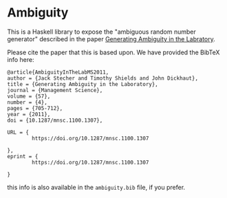 # Ambiguity

This is a Haskell library to expose the "ambiguous random number generator" described in the paper [Generating Ambiguity in the Labratory](https://www.chapman.edu/ESI/wp/AmbiguityWP0410.pdf).

Please cite the paper that this is based upon. We have provided the BibTeX info here:

```
@article{AmbiguityInTheLabMS2011,
author = {Jack Stecher and Timothy Shields and John Dickhaut},
title = {Generating Ambiguity in the Laboratory},
journal = {Management Science},
volume = {57},
number = {4},
pages = {705-712},
year = {2011},
doi = {10.1287/mnsc.1100.1307},

URL = {
        https://doi.org/10.1287/mnsc.1100.1307
   
},
eprint = {
        https://doi.org/10.1287/mnsc.1100.1307
   
}
```

this info is also available in the `ambiguity.bib` file, if you prefer.
